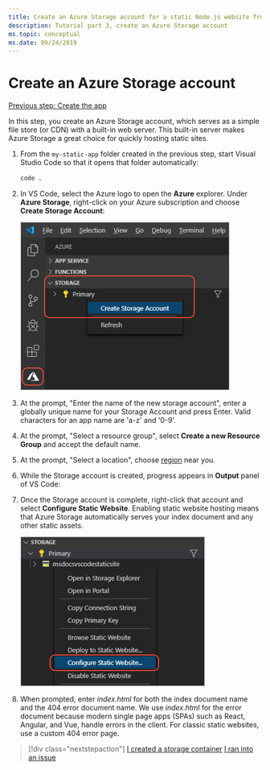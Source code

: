 ```yaml
---
title: Create an Azure Storage account for a static Node.js website from Visual Studio Code
description: Tutorial part 3, create an Azure Storage account
ms.topic: conceptual
ms.date: 09/24/2019
---
```


# Create an Azure Storage account

[Previous step: Create the app](tutorial-vscode-static-website-node-02.md)

In this step, you create an Azure Storage account, which serves as a simple file store (or CDN) with a built-in web server. This built-in server makes Azure Storage a great choice for quickly hosting static sites.

1. From the `my-static-app` folder created in the previous step, start Visual Studio Code so that it opens that folder automatically:

    ```bash
    code .
    ```

1. In VS Code, select the Azure logo to open the **Azure** explorer. Under **Azure Storage**, right-click on your Azure subscription and choose **Create Storage Account**:

    ![Create Storage Account in VS Code](media/static-website/create-storage-account.png)

1. At the prompt, "Enter the name of the new storage account", enter a globally unique name for your Storage Account and press Enter. Valid characters for an app name are 'a-z' and '0-9'.

1. At the prompt, "Select a resource group", select **Create a new Resource Group** and accept the default name.

1. At the prompt, "Select a location", choose [region](https://azure.microsoft.com/regions/) near you.

1. While the Storage account is created, progress appears in **Output** panel of VS Code:

1. Once the Storage account is complete, right-click that account and select **Configure Static Website**. Enabling static website hosting means that Azure Storage automatically serves your index document and any other static assets.

    ![Create Storage Account](media/static-website/configure-static-website.png)

1. When prompted, enter *index.html* for both the index document name and the 404 error document name. We use *index.html* for the error document because modern single page apps (SPAs) such as React, Angular, and Vue, handle errors in the client. For classic static websites, use a custom 404 error page.

> [!div class="nextstepaction"]
> [I created a storage container](tutorial-vscode-static-website-node-04.md) [I ran into an issue](https://www.research.net/r/PWZWZ52?tutorial=node-deployment-staticwebsite&step=create-storage)
